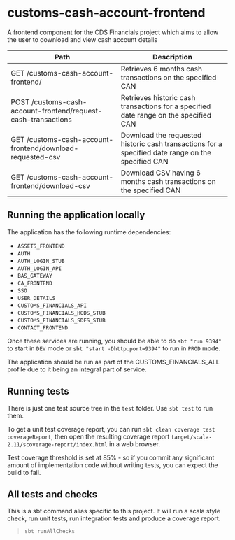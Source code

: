 
# customs-cash-account-frontend

A frontend component for the CDS Financials project which aims to allow the user to download and view cash account details 

| Path                                                                   | Description                                                                                       |
| ---------------------------------------------------------------------  | ------------------------------------------------------------------------------------------------- |
| GET  /customs-cash-account-frontend/                                   | Retrieves 6 months cash transactions on the specified CAN                                         |                
| POST /customs-cash-account-frontend/request-cash-transactions          | Retrieves historic cash transactions for a specified date range on the specified CAN              |
| GET  /customs-cash-account-frontend/download-requested-csv             | Download the requested historic cash transactions for a specified date range on the specified CAN |
| GET  /customs-cash-account-frontend/download-csv                       | Download CSV having 6 months cash transactions on the specified CAN                               |


## Running the application locally

The application has the following runtime dependencies:

* `ASSETS_FRONTEND`
* `AUTH`
* `AUTH_LOGIN_STUB`
* `AUTH_LOGIN_API`
* `BAS_GATEWAY`
* `CA_FRONTEND`
* `SSO`
* `USER_DETAILS`
* `CUSTOMS_FINANCIALS_API`
* `CUSTOMS_FINANCIALS_HODS_STUB`
* `CUSTOMS_FINANCIALS_SDES_STUB`
* `CONTACT_FRONTEND`

Once these services are running, you should be able to do `sbt "run 9394"` to start in `DEV` mode or
`sbt "start -Dhttp.port=9394"` to run in `PROD` mode.

The application should be run as part of the CUSTOMS_FINANCIALS_ALL profile due to it being an integral part of service.

## Running tests

There is just one test source tree in the `test` folder. Use `sbt test` to run them.

To get a unit test coverage report, you can run `sbt clean coverage test coverageReport`,
then open the resulting coverage report `target/scala-2.11/scoverage-report/index.html` in a web browser.

Test coverage threshold is set at 85% - so if you commit any significant amount of implementation code without writing tests, you can expect the build to fail.

## All tests and checks

This is a sbt command alias specific to this project. It will run a scala style check, run unit tests, run integration tests and produce a coverage report.

> `sbt runAllChecks`
